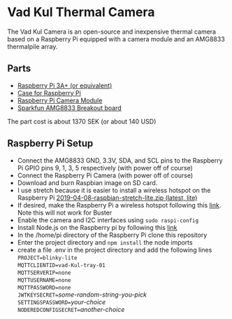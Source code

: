 # Vad Kul Thermal Camera
The Vad Kul Camera is an open-source and inexpensive thermal camera based on a Raspberry Pi equipped with a camera module and an AMG8833 thermalpile array.
## Parts
- [Raspberry Pi 3A+ (or equivalent)](https://www.electrokit.com/en/product/raspberry-pi-3-model-a/)
- [Case for Raspberry Pi](https://www.electrokit.com/en/product/enclosure-for-raspberry-pi-mod-a-transparent-smoke/)
- [Raspberry Pi Camera Module](https://www.electrokit.com/en/product/camera-module-for-raspberry-pi-v-2/)
- [Sparkfun AMG8833 Breakout board](https://www.electrokit.com/en/product/grid-eye-amg8833-monterad-pa-kort/)  

The part cost is about 1370 SEK (or about 140 USD)
## Raspberry Pi Setup
- Connect the AMG8833 GND, 3.3V, SDA, and SCL pins to the Raspberry Pi GPIO pins 9, 1, 3, 5 respectively (with power off of course)
- Connect the Raspberry Pi Camera (with power off of course)
- Download and burn Raspbian image on SD card.
 - I use stretch because it is easier to install a wireless hotspot on the Raspberry Pi [2019-04-08-raspbian-stretch-lite.zip (latest, lite)](http://downloads.raspberrypi.org/raspbian_lite/images/raspbian_lite-2019-04-09/2019-04-08-raspbian-stretch-lite.zip)
- If desired, make the Raspberry Pi a wireless hotspot following this [link](https://thepi.io/how-to-use-your-raspberry-pi-as-a-wireless-access-point/). Note this will not work for Buster
- Enable the camera and I2C interfaces using `sudo raspi-config`
- Install Node.js on the Raspberry pi by following this [link](https://www.instructables.com/id/Install-Nodejs-and-Npm-on-Raspberry-Pi/)
- In the /home/pi directory of the Raspberry Pi clone this repository
- Enter the project directory and `npm install` the node imports
- create a file .env in the project directory and add the following lines  
`PROJECT=blinky-lite`  
`MQTTCLIENTID=vad-Kul-tray-01`  
`MQTTSERVERIP=none`  
`MQTTUSERNAME=none`  
`MQTTPASSWORD=none`  
`JWTKEYSECRET=`*some-random-string-you-pick*  
`SETTINGSPASSWORD=`*your-choice*  
`NODEREDCONFIGSECRET=`*another-choice*  
